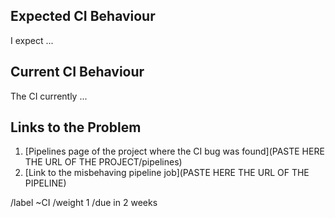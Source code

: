 <!--
Prerequisites

ANSWER THE FOLLOWING QUESTIONS FOR YOURSELF BEFORE SUBMITTING A CI ISSUE REPORT.

- This is a bug in the CI (and not a new feature request).
- It happens in the latest version.
- I checked the documentation and found no answer.
- I checked to make sure that this issue has not already been filed.
- I'm reporting the issue to the correct repository.

-->

## Expected CI Behaviour
<!-- EXPLAIN WHAT YOU WOULD EXPECT TO HAPPEN -->

I expect ...

## Current CI Behaviour
<!-- EXPLAIN WHAT IS HAPPENING NOW -->

The CI currently ...

## Links to the Problem

1. [Pipelines page of the project where the CI bug was found](PASTE HERE THE URL OF THE PROJECT/pipelines)
1. [Link to the misbehaving pipeline job](PASTE HERE THE URL OF THE PIPELINE)

/label ~CI
/weight 1
/due in 2 weeks

